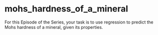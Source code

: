 # mohs_hardness_of_a_mineral
For this Episode of the Series, your task is to use regression to predict the Mohs hardness of a mineral, given its properties.
